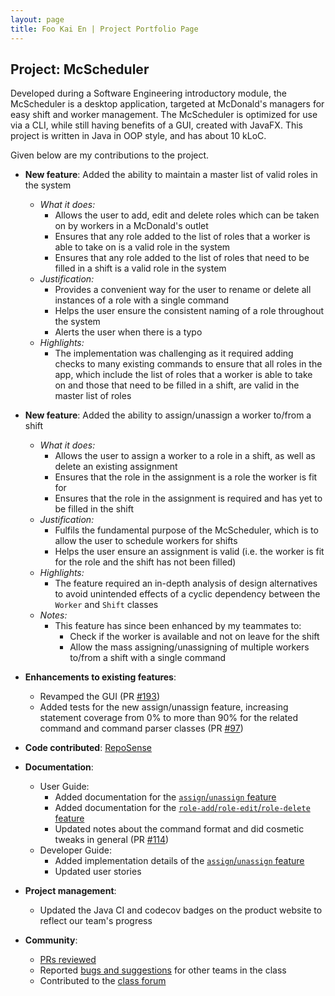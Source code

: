 ```yaml
---
layout: page
title: Foo Kai En | Project Portfolio Page
---
```


## Project: McScheduler

Developed during a Software Engineering introductory module, the McScheduler is a desktop application, targeted at
McDonald's managers for easy shift and worker management. The McScheduler is optimized for use via a CLI, while still
having benefits of a GUI, created with JavaFX. This project is written in Java in OOP style, and has about 10 kLoC.

Given below are my contributions to the project.

* **New feature**: Added the ability to maintain a master list of valid roles in the system
  * _What it does:_
    * Allows the user to add, edit and delete roles which can be taken on by workers in a McDonald's outlet
    * Ensures that any role added to the list of roles that a worker is able to take on is a valid role in the system
    * Ensures that any role added to the list of roles that need to be filled in a shift is a valid role in the system 
  * _Justification:_
    * Provides a convenient way for the user to rename or delete all instances of a role with a single command
    * Helps the user ensure the consistent naming of a role throughout the system
    * Alerts the user when there is a typo
  * _Highlights:_
    * The implementation was challenging as it required adding checks to many existing commands to ensure that all roles
      in the app, which include the list of roles that a worker is able to take on and those that need to be filled in a
      shift, are valid in the master list of roles


* **New feature**: Added the ability to assign/unassign a worker to/from a shift
  * _What it does:_
    * Allows the user to assign a worker to a role in a shift, as well as delete an existing assignment
    * Ensures that the role in the assignment is a role the worker is fit for
    * Ensures that the role in the assignment is required and has yet to be filled in the shift
  * _Justification:_
    * Fulfils the fundamental purpose of the McScheduler, which is to allow the user to schedule workers for shifts
    * Helps the user ensure an assignment is valid (i.e. the worker is fit for the role and the shift has not been filled)
  * _Highlights:_
    * The feature required an in-depth analysis of design alternatives to avoid unintended effects of a cyclic
      dependency between the `Worker` and `Shift` classes
  * _Notes:_
    * This feature has since been enhanced by my teammates to:
      * Check if the worker is available and not on leave for the shift
      * Allow the mass assigning/unassigning of multiple workers to/from a shift with a single command


* **Enhancements to existing features**:
  * Revamped the GUI (PR [\#193](https://github.com/AY2021S1-CS2103-F10-4/tp/pull/193))
  * Added tests for the new assign/unassign feature, increasing statement coverage from 0% to more than 90% for the
    related command and command parser classes (PR [\#97](https://github.com/AY2021S1-CS2103-F10-4/tp/pull/97))


* **Code contributed**: [RepoSense](https://nus-cs2103-ay2021s1.github.io/tp-dashboard/#breakdown=true&search=wakululuu)


* **Documentation**:
  * User Guide:
    * Added documentation for the [`assign`/`unassign` feature](../UserGuide.md#assigning-a-worker-to-a-role-in-a-shift-assign)
    * Added documentation for the [`role-add`/`role-edit`/`role-delete` feature](../UserGuide.md#adding-a-role-role-add)
    * Updated notes about the command format and did cosmetic tweaks in general (PR [\#114](https://github.com/AY2021S1-CS2103-F10-4/tp/pull/114))
  * Developer Guide:
    * Added implementation details of the [`assign`/`unassign` feature](../DeveloperGuide.md#assignunassign-feature)
    * Updated user stories


* **Project management**:
  * Updated the Java CI and codecov badges on the product website to reflect our team's progress


* **Community**:
  * [PRs reviewed](https://github.com/AY2021S1-CS2103-F10-4/tp/pulls?q=is%3Apr+reviewed-by%3Awakululuu)
  * Reported [bugs and suggestions](https://github.com/wakululuu/ped/issues) for other teams in the class
  * Contributed to the [class forum](https://github.com/nus-cs2103-AY2021S1/forum/issues/11) 

